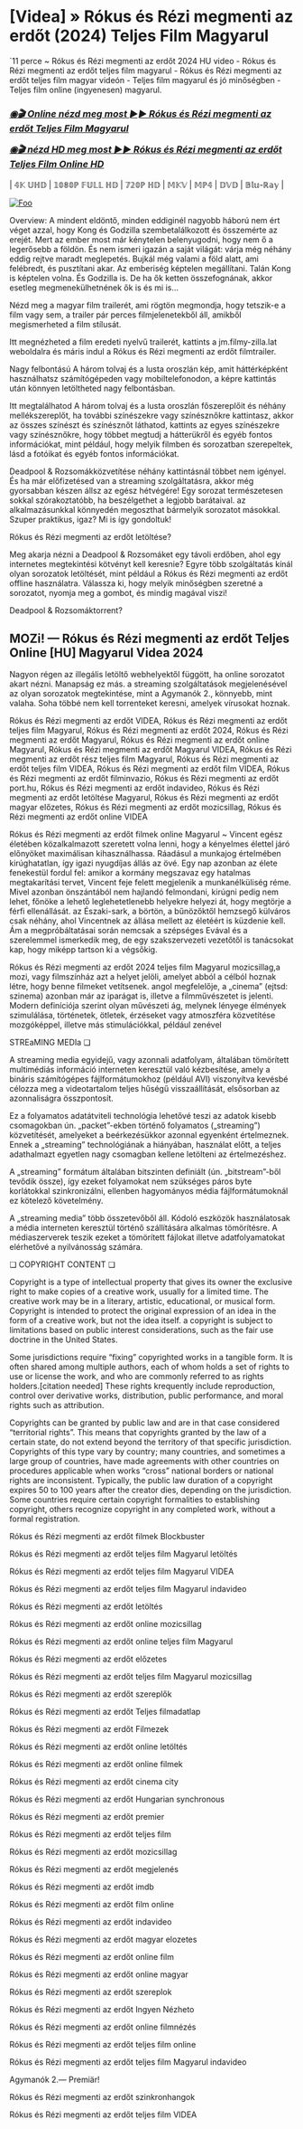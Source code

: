 <h1 tabindex="-1" class="heading-element" dir="auto">[Videa] » Rókus és Rézi megmenti az erdőt (2024) Teljes Film Magyarul</h1>

`11 perce ~ Rókus és Rézi megmenti az erdőt 2024 HU video - Rókus és Rézi megmenti az erdőt teljes film magyarul - Rókus és Rézi megmenti az erdőt teljes film magyar videón - Teljes film magyarul és jó minőségben - Teljes film online (ingyenesen) magyarul.

<b><i><h3> <a href="https://dmov.fun/hu/movie/1061785/fox-and-hare-save-the-forest-gityub" rel="nofollow">◉🎬 Online nézd meg most ►► Rókus és Rézi megmenti az erdőt Teljes Film Magyarul</a></b></i></h>

<b><i><h> <a href="https://dmov.fun/hu/movie/1061785/fox-and-hare-save-the-forest-gityub" rel="nofollow">◉🎬 nézd HD meg most ►► Rókus és Rézi megmenti az erdőt Teljes Film Online HD</a></b></i></h3>

| 𝟜𝕂 𝕌ℍ𝔻 | 𝟙𝟘𝟠𝟘ℙ 𝔽𝕌𝕃𝕃 ℍ𝔻 | 𝟟𝟚𝟘ℙ ℍ𝔻 | 𝕄𝕂𝕍 | 𝕄ℙ𝟜 | 𝔻𝕍𝔻 | 𝔹𝕝𝕦-ℝ𝕒𝕪 |

<a href="https://dmov.fun/hu/movie/1061785/fox-and-hare-save-the-forest-gityub" rel="nofollow"><img src="https://camo.githubusercontent.com/917e6ed5c302499242165dcc02bdbce85c075fd21b35918eb9c0b771855261b8/68747470733a2f2f7374617469632e7769787374617469632e636f6d2f6d656469612f6232343966395f61646163386637306662336634356238383639313639366337376465313866337e6d76322e676966" alt="Foo" style="max-width: 100%;"></a>

Overview: A mindent eldöntő, minden eddiginél nagyobb háború nem ért véget azzal, hogy Kong és Godzilla szembetalálkozott és összemérte az erejét. Mert az ember most már kénytelen belenyugodni, hogy nem ő a legerősebb a földön. És nem ismeri igazán a saját világát: várja még néhány eddig rejtve maradt meglepetés. Bujkál még valami a föld alatt, ami felébredt, és pusztítani akar. Az emberiség képtelen megállítani. Talán Kong is képtelen volna. És Godzilla is. De ha ők ketten összefognának, akkor esetleg megmenekülhetnének ők is és mi is…

Nézd meg a magyar film trailerét, ami rögtön megmondja, hogy tetszik-e a film vagy sem, a trailer pár perces filmjelenetekből áll, amikből megismerheted a film stílusát.

Itt megnézheted a film eredeti nyelvű trailerét, kattints a jm.filmy-zilla.lat weboldalra és máris indul a Rókus és Rézi megmenti az erdőt filmtrailer.

Nagy felbontású A három tolvaj és a lusta oroszlán kép, amit háttérképként használhatsz számítógépeden vagy mobiltelefonodon, a képre kattintás után könnyen letöltheted nagy felbontásban.

Itt megtalálhatod A három tolvaj és a lusta oroszlán főszereplőit és néhány mellékszereplőt, ha további színészekre vagy színésznőkre kattintasz, akkor az összes színészt és színésznőt láthatod, kattints az egyes színészekre vagy színésznőkre, hogy többet megtudj a hátterükről és egyéb fontos információkat, mint például, hogy melyik filmben és sorozatban szerepeltek, lásd a fotóikat és egyéb fontos információkat.

Deadpool & Rozsomákközvetítése néhány kattintásnál többet nem igényel. És ha már előfizetésed van a streaming szolgáltatásra, akkor még gyorsabban készen állsz az egész hétvégére! Egy sorozat természetesen sokkal szórakoztatóbb, ha beszélgethet a legjobb barátaival. az alkalmazásunkkal könnyedén megoszthat bármelyik sorozatot másokkal. Szuper praktikus, igaz? Mi is így gondoltuk!

Rókus és Rézi megmenti az erdőt letöltése?

Meg akarja nézni a Deadpool & Rozsomáket egy távoli erdőben, ahol egy internetes megtekintési kötvényt kell keresnie? Egyre több szolgáltatás kínál olyan sorozatok letöltését, mint például a Rókus és Rézi megmenti az erdőt offline használatra. Válassza ki, hogy melyik minőségben szeretné a sorozatot, nyomja meg a gombot, és mindig magával viszi!

Deadpool & Rozsomáktorrent?

## MOZi! — Rókus és Rézi megmenti az erdőt Teljes Online [HU] Magyarul Videa 2024

Nagyon régen az illegális letöltő webhelyektől függött, ha online sorozatot akart nézni. Manapság ez más. a streaming szolgáltatások megjelenésével az olyan sorozatok megtekintése, mint a Agymanók 2., könnyebb, mint valaha. Soha többé nem kell torrenteket keresni, amelyek vírusokat hoznak.

Rókus és Rézi megmenti az erdőt VIDEA, Rókus és Rézi megmenti az erdőt teljes film Magyarul, Rókus és Rézi megmenti az erdőt 2024, Rókus és Rézi megmenti az erdőt Magyarul, Rókus és Rézi megmenti az erdőt online Magyarul, Rókus és Rézi megmenti az erdőt Magyarul VIDEA, Rókus és Rézi megmenti az erdőt rész teljes film Magyarul, Rókus és Rézi megmenti az erdőt teljes film VIDEA, Rókus és Rézi megmenti az erdőt film VIDEA, Rókus és Rézi megmenti az erdőt filminvazio, Rókus és Rézi megmenti az erdőt port.hu, Rókus és Rézi megmenti az erdőt indavideo, Rókus és Rézi megmenti az erdőt letöltése Magyarul, Rókus és Rézi megmenti az erdőt magyar előzetes, Rókus és Rézi megmenti az erdőt mozicsillag, Rókus és Rézi megmenti az erdőt online VIDEA

Rókus és Rézi megmenti az erdőt filmek online Magyarul ~ Vincent egész életében közalkalmazott szeretett volna lenni, hogy a kényelmes élettel járó előnyöket maximálisan kihasználhassa. Ráadásul a munkajog értelmében kirúghatatlan, így igazi nyugdíjas állás az övé. Egy nap azonban az élete fenekestül fordul fel: amikor a kormány megszavaz egy hatalmas megtakarítási tervet, Vincent feje felett megjelenik a munkanélküliség réme. Mivel azonban önszántából nem hajlandó felmondani, kirúgni pedig nem lehet, főnöke a lehető leglehetetlenebb helyekre helyezi át, hogy megtörje a férfi ellenállását. az Északi-sark, a börtön, a bűnözőktől hemzsegő külváros csak néhány, ahol Vincentnek az állása mellett az életéért is küzdenie kell. Ám a megpróbáltatásai során nemcsak a szépséges Evával és a szerelemmel ismerkedik meg, de egy szakszervezeti vezetőtől is tanácsokat kap, hogy miképp tartson ki a végsőkig.

Rókus és Rézi megmenti az erdőt 2024 teljes film Magyarul mozicsillag,a mozi, vagy filmszínház azt a helyet jelöli, amelyet abból a célból hoznak létre, hogy benne filmeket vetítsenek. angol megfelelője, a „cinema” (ejtsd: szinema) azonban már az iparágat is, illetve a filmművészetet is jelenti. Modern definíciója szerint olyan művészeti ág, melynek lényege élmények szimulálása, történetek, ötletek, érzéseket vagy atmoszféra közvetítése mozgóképpel, illetve más stimulációkkal, például zenével

STREaMING MEDIa ❏

A streaming media egyidejű, vagy azonnali adatfolyam, általában tömörített multimédiás információ interneten keresztül való kézbesítése, amely a bináris számítógépes fájlformátumokhoz (például AVI) viszonyítva kevésbé célozza meg a videotartalom teljes hűségű visszaállítását, elsősorban az azonnaliságra összpontosít.

Ez a folyamatos adatátviteli technológia lehetővé teszi az adatok kisebb csomagokban ún. „packet”-ekben történő folyamatos („streaming”) közvetítését, amelyeket a beérkezésükkor azonnal egyenként értelmeznek. Ennek a „streaming” technológiának a hiányában, használat előtt, a teljes adathalmazt egyetlen nagy csomagban kellene letölteni az értelmezéshez.

A „streaming” formátum általában bitszinten definiált (ún. „bitstream”-ből tevődik össze), így ezeket folyamokat nem szükséges páros byte korlátokkal szinkronizálni, ellenben hagyományos média fájlformátumoknál ez kötelező követelmény.

A „streaming media” több összetevőből áll. Kódoló eszközök használatosak a média interneten keresztül történő szállítására alkalmas tömörítésre. A médiaszerverek teszik ezeket a tömörített fájlokat illetve adatfolyamatokat elérhetővé a nyilvánosság számára.

❏ COPYRIGHT CONTENT ❏

Copyright is a type of intellectual property that gives its owner the exclusive right to make copies of a creative work, usually for a limited time. The creative work may be in a literary, artistic, educational, or musical form. Copyright is intended to protect the original expression of an idea in the form of a creative work, but not the idea itself. a copyright is subject to limitations based on public interest considerations, such as the fair use doctrine in the United States.

Some jurisdictions require “fixing” copyrighted works in a tangible form. It is often shared among multiple authors, each of whom holds a set of rights to use or license the work, and who are commonly referred to as rights holders.[citation needed] These rights krequently include reproduction, control over derivative works, distribution, public performance, and moral rights such as attribution.

Copyrights can be granted by public law and are in that case considered “territorial rights”. This means that copyrights granted by the law of a certain state, do not extend beyond the territory of that specific jurisdiction. Copyrights of this type vary by country; many countries, and sometimes a large group of countries, have made agreements with other countries on procedures applicable when works “cross” national borders or national rights are inconsistent. Typically, the public law duration of a copyright expires 50 to 100 years after the creator dies, depending on the jurisdiction. Some countries require certain copyright formalities to establishing copyright, others recognize copyright in any completed work, without a formal registration.

Rókus és Rézi megmenti az erdőt  filmek Blockbuster

Rókus és Rézi megmenti az erdőt  teljes film Magyarul letöltés

Rókus és Rézi megmenti az erdőt  teljes film Magyarul VIDEA

Rókus és Rézi megmenti az erdőt  teljes film Magyarul indavideo

Rókus és Rézi megmenti az erdőt  letöltés

Rókus és Rézi megmenti az erdőt  online mozicsillag

Rókus és Rézi megmenti az erdőt  online teljes film Magyarul

Rókus és Rézi megmenti az erdőt  előzetes

Rókus és Rézi megmenti az erdőt  teljes film Magyarul mozicsillag

Rókus és Rézi megmenti az erdőt  szereplők

Rókus és Rézi megmenti az erdőt  Teljes filmadatlap

Rókus és Rézi megmenti az erdőt  Filmezek

Rókus és Rézi megmenti az erdőt  online letöltés

Rókus és Rézi megmenti az erdőt  online filmek

Rókus és Rézi megmenti az erdőt  cinema city

Rókus és Rézi megmenti az erdőt  Hungarian synchronous

Rókus és Rézi megmenti az erdőt  premier

Rókus és Rézi megmenti az erdőt  teljes film

Rókus és Rézi megmenti az erdőt  mozicsillag

Rókus és Rézi megmenti az erdőt  megjelenés

Rókus és Rézi megmenti az erdőt  imdb

Rókus és Rézi megmenti az erdőt  film online

Rókus és Rézi megmenti az erdőt  indavideo

Rókus és Rézi megmenti az erdőt  magyar elozetes

Rókus és Rézi megmenti az erdőt  online film

Rókus és Rézi megmenti az erdőt  online magyar

Rókus és Rézi megmenti az erdőt  szereplok

Rókus és Rézi megmenti az erdőt  Ingyen Nézheto

Rókus és Rézi megmenti az erdőt  online filmnézés

Rókus és Rézi megmenti az erdőt  teljes film online

Rókus és Rézi megmenti az erdőt  teljes film Magyarul indavideo

Agymanók 2.— Premiär!

Rókus és Rézi megmenti az erdőt  szinkronhangok

Rókus és Rézi megmenti az erdőt  teljes film VIDEA
